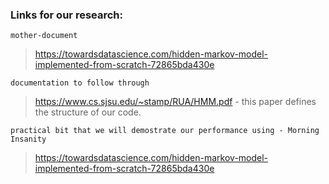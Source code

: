 ### Links for our research:
`mother-document`
> https://towardsdatascience.com/hidden-markov-model-implemented-from-scratch-72865bda430e

`documentation to follow through`
> https://www.cs.sjsu.edu/~stamp/RUA/HMM.pdf
    - this paper defines the structure of our code.

`practical bit that we will demostrate our performance using - Morning Insanity`
> https://towardsdatascience.com/hidden-markov-model-implemented-from-scratch-72865bda430e


